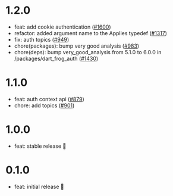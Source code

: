 # 1.2.0

- feat: add cookie authentication ([#1600](https://github.com/dart-frog-dev/dart_frog/pull/1600))
- refactor: added argument name to the Applies typedef ([#1317](https://github.com/dart-frog-dev/dart_frog/pull/1317))
- fix: auth topics ([#949](https://github.com/dart-frog-dev/dart_frog/pull/949))
- chore(packages): bump very good analysis ([#983](https://github.com/dart-frog-dev/dart_frog/pull/983))
- chore(deps): bump very_good_analysis from 5.1.0 to 6.0.0 in /packages/dart_frog_auth ([#1430](https://github.com/dart-frog-dev/dart_frog/pull/1430))

# 1.1.0

- feat: auth context api ([#879](https://github.com/dart-frog-dev/dart_frog/pull/879))
- chore: add topics ([#901](https://github.com/dart-frog-dev/dart_frog/pull/901))

# 1.0.0

- feat: stable release 🎉

# 0.1.0

- feat: initial release 🎉
